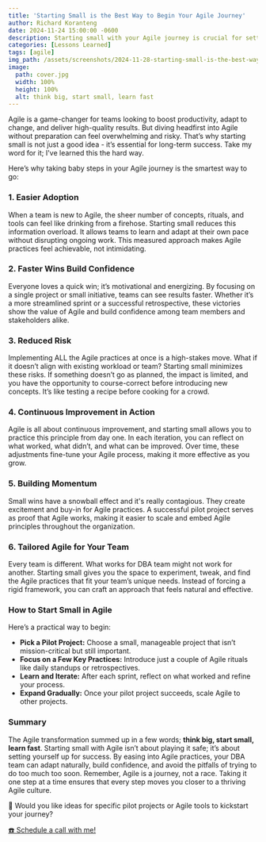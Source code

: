 ```yaml
---
title: 'Starting Small is the Best Way to Begin Your Agile Journey'
author: Richard Koranteng
date: 2024-11-24 15:00:00 -0600
description: Starting small with your Agile journey is crucial for setting a strong foundation and ensuring long-term success.
categories: [Lessons Learned]
tags: [agile]
img_path: /assets/screenshots/2024-11-28-starting-small-is-the-best-way-to-begin-your-agile-journey
image:
  path: cover.jpg
  width: 100%
  height: 100%
  alt: think big, start small, learn fast
---
```


Agile is a game-changer for teams looking to boost productivity, adapt to change, and deliver high-quality results. But diving headfirst into Agile without preparation can feel overwhelming and risky. That’s why starting small is not just a good idea - it’s essential for long-term success. Take my word for it; I've learned this the hard way.

Here’s why taking baby steps in your Agile journey is the smartest way to go:

### 1. Easier Adoption
When a team is new to Agile, the sheer number of concepts, rituals, and tools can feel like drinking from a firehose. Starting small reduces this information overload. It allows teams to learn and adapt at their own pace without disrupting ongoing work. This measured approach makes Agile practices feel achievable, not intimidating.

### 2.  Faster Wins Build Confidence
Everyone loves a quick win; it’s motivational and energizing. By focusing on a single project or small initiative, teams can see results faster. Whether it’s a more streamlined sprint or a successful retrospective, these victories show the value of Agile and build confidence among team members and stakeholders alike.

### 3. Reduced Risk
Implementing ALL the Agile practices at once is a high-stakes move. What if it doesn’t align with existing workload or team? Starting small minimizes these risks. If something doesn’t go as planned, the impact is limited, and you have the opportunity to course-correct before introducing new concepts. It’s like testing a recipe before cooking for a crowd.

### 4. Continuous Improvement in Action
Agile is all about continuous improvement, and starting small allows you to practice this principle from day one. In each iteration, you can reflect on what worked, what didn’t, and what can be improved. Over time, these adjustments fine-tune your Agile process, making it more effective as you grow.

### 5. Building Momentum
Small wins have a snowball effect and it's really contagious. They create excitement and buy-in for Agile practices. A successful pilot project serves as proof that Agile works, making it easier to scale and embed Agile principles throughout the organization.

### 6. Tailored Agile for Your Team
Every team is different. What works for DBA team might not work for another. Starting small gives you the space to experiment, tweak, and find the Agile practices that fit your team’s unique needs. Instead of forcing a rigid framework, you can craft an approach that feels natural and effective.

### How to Start Small in Agile
Here’s a practical way to begin:

* **Pick a Pilot Project:** Choose a small, manageable project that isn’t mission-critical but still important.
* **Focus on a Few Key Practices:** Introduce just a couple of Agile rituals like daily standups or retrospectives.
* **Learn and Iterate:** After each sprint, reflect on what worked and refine your process.
* **Expand Gradually:** Once your pilot project succeeds, scale Agile to other projects.

### Summary
The Agile transformation summed up in a few words; **think big, start small, learn fast**. Starting small with Agile isn’t about playing it safe; it’s about setting yourself up for success. By easing into Agile practices, your DBA team can adapt naturally, build confidence, and avoid the pitfalls of trying to do too much too soon. Remember, Agile is a journey, not a race. Taking it one step at a time ensures that every step moves you closer to a thriving Agile culture.


🚀 Would you like ideas for specific pilot projects or Agile tools to kickstart your journey?

 [☎️ Schedule a call with me!](https://calendly.com/rkkoranteng/free-consultation)